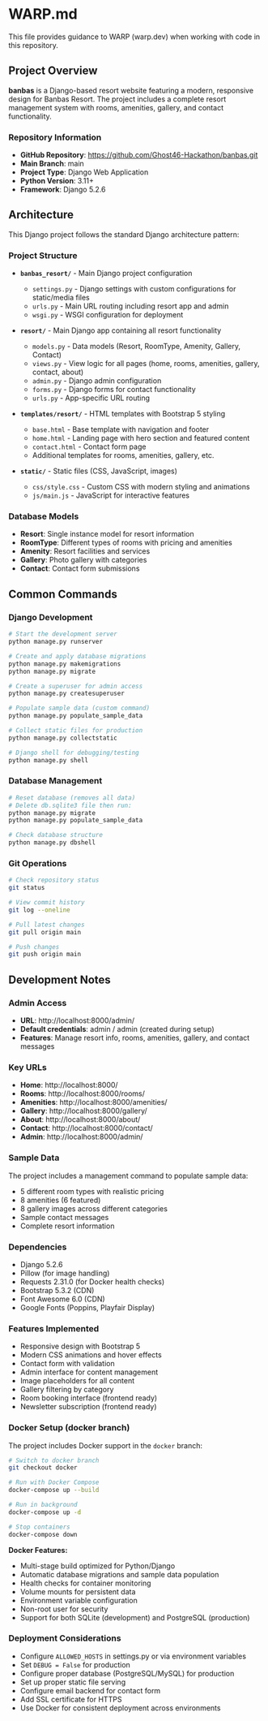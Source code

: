 # WARP.md

This file provides guidance to WARP (warp.dev) when working with code in this repository.

## Project Overview

**banbas** is a Django-based resort website featuring a modern, responsive design for Banbas Resort. The project includes a complete resort management system with rooms, amenities, gallery, and contact functionality.

### Repository Information
- **GitHub Repository**: https://github.com/Ghost46-Hackathon/banbas.git
- **Main Branch**: main
- **Project Type**: Django Web Application
- **Python Version**: 3.11+
- **Framework**: Django 5.2.6

## Architecture

This Django project follows the standard Django architecture pattern:

### Project Structure
- **`banbas_resort/`** - Main Django project configuration
  - `settings.py` - Django settings with custom configurations for static/media files
  - `urls.py` - Main URL routing including resort app and admin
  - `wsgi.py` - WSGI configuration for deployment

- **`resort/`** - Main Django app containing all resort functionality
  - `models.py` - Data models (Resort, RoomType, Amenity, Gallery, Contact)
  - `views.py` - View logic for all pages (home, rooms, amenities, gallery, contact, about)
  - `admin.py` - Django admin configuration
  - `forms.py` - Django forms for contact functionality
  - `urls.py` - App-specific URL routing

- **`templates/resort/`** - HTML templates with Bootstrap 5 styling
  - `base.html` - Base template with navigation and footer
  - `home.html` - Landing page with hero section and featured content
  - `contact.html` - Contact form page
  - Additional templates for rooms, amenities, gallery, etc.

- **`static/`** - Static files (CSS, JavaScript, images)
  - `css/style.css` - Custom CSS with modern styling and animations
  - `js/main.js` - JavaScript for interactive features

### Database Models
- **Resort**: Single instance model for resort information
- **RoomType**: Different types of rooms with pricing and amenities
- **Amenity**: Resort facilities and services
- **Gallery**: Photo gallery with categories
- **Contact**: Contact form submissions

## Common Commands

### Django Development
```bash
# Start the development server
python manage.py runserver

# Create and apply database migrations
python manage.py makemigrations
python manage.py migrate

# Create a superuser for admin access
python manage.py createsuperuser

# Populate sample data (custom command)
python manage.py populate_sample_data

# Collect static files for production
python manage.py collectstatic

# Django shell for debugging/testing
python manage.py shell
```

### Database Management
```bash
# Reset database (removes all data)
# Delete db.sqlite3 file then run:
python manage.py migrate
python manage.py populate_sample_data

# Check database structure
python manage.py dbshell
```

### Git Operations
```bash
# Check repository status
git status

# View commit history
git log --oneline

# Pull latest changes
git pull origin main

# Push changes
git push origin main
```

## Development Notes

### Admin Access
- **URL**: http://localhost:8000/admin/
- **Default credentials**: admin / admin (created during setup)
- **Features**: Manage resort info, rooms, amenities, gallery, and contact messages

### Key URLs
- **Home**: http://localhost:8000/
- **Rooms**: http://localhost:8000/rooms/
- **Amenities**: http://localhost:8000/amenities/
- **Gallery**: http://localhost:8000/gallery/
- **About**: http://localhost:8000/about/
- **Contact**: http://localhost:8000/contact/
- **Admin**: http://localhost:8000/admin/

### Sample Data
The project includes a management command to populate sample data:
- 5 different room types with realistic pricing
- 8 amenities (6 featured)
- 8 gallery images across different categories
- Sample contact messages
- Complete resort information

### Dependencies
- Django 5.2.6
- Pillow (for image handling)
- Requests 2.31.0 (for Docker health checks)
- Bootstrap 5.3.2 (CDN)
- Font Awesome 6.0 (CDN)
- Google Fonts (Poppins, Playfair Display)

### Features Implemented
- Responsive design with Bootstrap 5
- Modern CSS animations and hover effects
- Contact form with validation
- Admin interface for content management
- Image placeholders for all content
- Gallery filtering by category
- Room booking interface (frontend ready)
- Newsletter subscription (frontend ready)

### Docker Setup (docker branch)

The project includes Docker support in the `docker` branch:

```bash
# Switch to docker branch
git checkout docker

# Run with Docker Compose
docker-compose up --build

# Run in background
docker-compose up -d

# Stop containers
docker-compose down
```

**Docker Features:**
- Multi-stage build optimized for Python/Django
- Automatic database migrations and sample data population
- Health checks for container monitoring
- Volume mounts for persistent data
- Environment variable configuration
- Non-root user for security
- Support for both SQLite (development) and PostgreSQL (production)

### Deployment Considerations
- Configure `ALLOWED_HOSTS` in settings.py or via environment variables
- Set `DEBUG = False` for production
- Configure proper database (PostgreSQL/MySQL) for production
- Set up proper static file serving
- Configure email backend for contact form
- Add SSL certificate for HTTPS
- Use Docker for consistent deployment across environments
